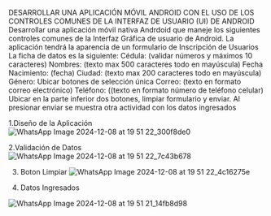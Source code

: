DESARROLLAR UNA APLICACIÓN MÓVIL ANDROID CON EL USO DE LOS CONTROLES COMUNES DE LA INTERFAZ DE USUARIO (UI) DE ANDROID Desarrollar una aplicación móvil nativa Andrdoid que maneje los siguientes controles comunes de la Interfaz Gráfica de usuario de Android. La aplicación tendrá la aparencia de un formulario de Inscripción de Usuarios La ficha de datos es la siguiente: Cédula: (validar números y máximos 10 caracteres) Nombres: (texto max 500 caracteres todo en mayúscula) Fecha Nacimiento: (fecha) Ciudad: (texto max 200 caracteres todo en mayúscula) Género: Ubicar botones de selección única Correo: (texto en formato correo electrónico) Teléfono: ((texto en formato número de teléfono celular) Ubicar en la parte inferior dos botones, limpiar formulario y enviar. Al presionar enviar se muestra otra actividad con los datos ingresados

1.Diseño de la Aplicación
![WhatsApp Image 2024-12-08 at 19 51 22_300f8de0](https://github.com/user-attachments/assets/8cdbc846-37a9-482e-8f42-131a0086d865)

2.Validación de Datos
![WhatsApp Image 2024-12-08 at 19 51 22_7c43b678](https://github.com/user-attachments/assets/3ea826ab-f233-4319-b8fe-9ac28099adfe)

3. Boton Limpiar
![WhatsApp Image 2024-12-08 at 19 51 22_4c16275e](https://github.com/user-attachments/assets/7c064f04-9c35-415d-afe1-9fe0ae72c999)

4. Datos Ingresados

![WhatsApp Image 2024-12-08 at 19 51 21_14fb8d98](https://github.com/user-attachments/assets/4fdac3cb-07c7-44df-abb1-861cf80f00d3)





